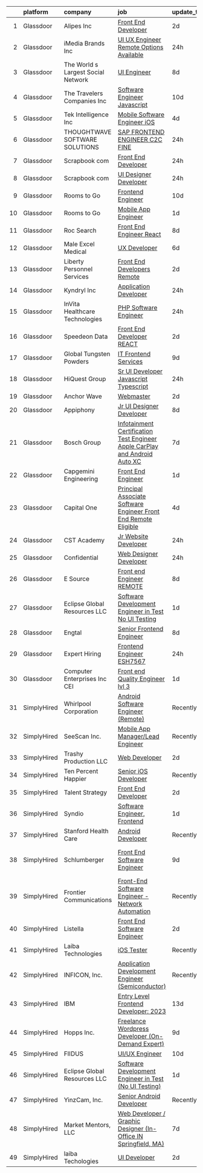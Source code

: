 

|    | platform    | company                            | job                                                                                                                                                                                                                                                                                                                                                                                                                                                                                                                                                                                                                                                                                                                                                                                                                                                                                                                                                                                                                                                                                                                                                                                                                                                                                                                                                                                                                                                                                                  | update_time   | location                   |
|---:|:------------|:-----------------------------------|:-----------------------------------------------------------------------------------------------------------------------------------------------------------------------------------------------------------------------------------------------------------------------------------------------------------------------------------------------------------------------------------------------------------------------------------------------------------------------------------------------------------------------------------------------------------------------------------------------------------------------------------------------------------------------------------------------------------------------------------------------------------------------------------------------------------------------------------------------------------------------------------------------------------------------------------------------------------------------------------------------------------------------------------------------------------------------------------------------------------------------------------------------------------------------------------------------------------------------------------------------------------------------------------------------------------------------------------------------------------------------------------------------------------------------------------------------------------------------------------------------------|:--------------|:---------------------------|
|  1 | Glassdoor   | Alipes  Inc                        | [Front End Developer](https://www.glassdoor.com/partner/jobListing.htm?pos=109&ao=1110586&s=58&guid=0000018321176bf6b7b9614a0a64a5db&src=GD_JOB_AD&t=SR&vt=w&ea=1&cs=1_80fbdc75&cb=1662707527074&jobListingId=1008120865231&cpc=FA84DF7EA1EC2398&jrtk=3-0-1gcgher10j4h7801-1gcgher1ig4e2800-e4f45be9b7aa86e3--6NYlbfkN0BKgzQyzTF1Q9mOsR1amaS-juVGLjHt5Cdom-gEF9y-xf5pWHmxrPs5Y_yRC6KF7DTvTMnhBn0TZHAWBtRYULbdd1yzU8xDzh1u37K_pSiOXVVYhVjnHNVIkyX9nRgrN81Hkb4XejGnr6zVNcVrKL7LCNBHums3C_fYFZUyAFIV402QS2RCyBn40YPngPyJhk072B_daaNtfokiWYbIb_lc0MO03qjjVeOiqG8Wgxr44FZn-OSrDZyYb-86gnI2ViKeLNEsoTM5SuVuHhcuf3rotmi-gGT1dVGk9tFuv7EzESZiqrNUky-VfxgbEsNq1cqXDiJNG9RNOjj0hS4n2HIqg8cVuUpLRSscwT7Uzlhl5iYy2CdRN4rhDHtQ97Kqj3Zc8LX3cDHtAUqw7dKlAhEXmDC-Ad4lxdmEyakv3AHJ01HOkBwq5Edg6PVlzxVA9yPr8ry3eXcvh4-wL7a6dwt7WVpx50IHTRV6ywfVN6iH4owigbYutWCxMLwwrrMQ4AI%3D)                                                                                                                                                                                                                                                                                                                                                                                                                                                                                                                                                                                                                                         | 2d            | Remote                     |
|  2 | Glassdoor   | iMedia Brands  Inc                 | [UI UX Engineer  Remote Options Available ](https://www.glassdoor.com/partner/jobListing.htm?pos=101&ao=1110586&s=58&guid=0000018321176bf6b7b9614a0a64a5db&src=GD_JOB_AD&t=SR&vt=w&ea=1&cs=1_330e4188&cb=1662707527073&jobListingId=1008126806840&cpc=280AB1FAEDD8D536&jrtk=3-0-1gcgher10j4h7801-1gcgher1ig4e2800-29ea8a0087b321c1--6NYlbfkN0BBtK8atiSzL1_OKElHOuhC6kZo36AFbA3XBAiBAoXlGMJ-vEY8E62v1FXcS82AH4q20mWkNID3WJ9iddHCZOb5rr_llheV8YFrPG6O8GUjuQLfKP8rXtlo5_jSBRBW3NK7adJZs3JDCrD9HS7blIdZXPAPJSLII1oF96vQ15iiZBe41vBbuPTCEzOzWNyaDcyow4fnNoVaKqD1lHmv6A2dvwXg2k5iupg9hHnt_5dXUS0teXnvOsGmgMRbOSA94YG2gcTmk934yLehbWldU02whbwkQjWTKzWymQVfCJOregd0XNqTJfL-XH2sgn87eVT2zqlvevtQEFSeX-OfXWUh7yjRflY5y45emMs4LH6SQthb8clOo9OBhoHwYOGQTZD26fWfXM7moY8fGYN6TWuRMHe6WZZ4dvD1dgEwKsVbXoGEQE2oo6AQrVAYCC92YwurjjUkMRaNPQtvDdtbV3L39E6XA7bVukVmmLnlHwzjyId2gsHxPFfFJoYrCVS9kzQ%3D)                                                                                                                                                                                                                                                                                                                                                                                                                                                                                                                                                                                                                   | 24h           | Remote                     |
|  3 | Glassdoor   | The World s Largest Social Network | [UI Engineer](https://www.glassdoor.com/partner/jobListing.htm?pos=123&ao=1110586&s=58&guid=0000018321176bf6b7b9614a0a64a5db&src=GD_JOB_AD&t=SR&vt=w&ea=1&cs=1_d349c56c&cb=1662707527076&jobListingId=1008107325704&cpc=334ABAF5D42DC775&jrtk=3-0-1gcgher10j4h7801-1gcgher1ig4e2800-b0d1d05e3f9e914b--6NYlbfkN0DSgjPPcnEdvoK3uuxfISLALE6pB1FR7YSHOr_tSg5_QGIhoz_2VqUepdcKLBLI_zRC1ifvCFz4IC9M3K3yzi4LSEqnxPFcKoVN2ufIuoXP-IvxLw5B3LarhrY3vGJNFJPxPWXQ0SXsg7cjzARpfxY1j2ZZzyPhjU_M59m5a8uGmakB0If0jB-Jrvnn5s09LRYl8rpS0OmThG5B8OAGybG7Wv_tPJSbFknIPdNzSS8y14zreS4enBZwT9lHbFPHlnDWdQtrT4F0-kzq9ytlfVtEROUCjIJ8QX6Xb0aHIASETPakMN8B2OiOw2UdQtDGezl8cR1bvxyf16eMM2h5A-mnI8CI4LO1qyEenmYsee3SGYOYx0PTe495vNIoGwx6QqG2o8X673IfrYkzZu3CTpxjaYGu9LHI2tksgu3D9GF4dKD1BaUA3k535vcW-xSJhN13qEBEccWuh8YnTwSSKslYyJCxjZLyvD6dNiNZe2jgpf7K_D5hSTiBnYjtx_MJ8VfR_dsld7ii9KxYxN6oe5RCuPqPbDdYz-J1MZIw-Tub1nONNXLVPVfiBgJzuYJhfSf93eBqRt36EQ%3D%3D)                                                                                                                                                                                                                                                                                                                                                                                                                                                                                                                                                                   | 8d            | San Diego, CA              |
|  4 | Glassdoor   | The Travelers Companies  Inc       | [Software Engineer  Javascript ](https://www.glassdoor.com/partner/jobListing.htm?pos=116&ao=1110586&s=58&guid=0000018321176bf6b7b9614a0a64a5db&src=GD_JOB_AD&t=SR&vt=w&cs=1_51cf4b0b&cb=1662707527075&jobListingId=1008101627442&cpc=9FFE37255B2C047E&jrtk=3-0-1gcgher10j4h7801-1gcgher1ig4e2800-3b266c8a5a102a5c--6NYlbfkN0DwhCR4mE7Dx-CLhz4PI5BhfvPze6ywMzhMsBH5psjCE2akgMDjbc7mgQRF-OO2fE7h1ev5Pfl_EjtrSA4fmK0ZUcwOSBA4sGnuYOwwm9096FG60zJS-V3BQACDsDfbxhyIYlYuLO8ZJ5qR9ihyZhLuZev86mQ7cf10dzopNUZaqh5UnxY99MKcnUwbplYRaQOJhAghBQEBPkSWb6UyDRO3MqL-wvBY4EBQpBG0_eNmAkD_1pkXpBMji2tELv3Lv17fHHUCwJQk-8D2kAFGPd6Y_GGnw8GTtmDKyAEAP2ZPoqiv1oG4Avkk_kdKChJ55myAHSZF5Cfk17FsgLKa924sy3oS3BpRX_wxtpw5Tz4quLe8jr0k_rAC8UzLbIKGM4daDrgxczfhBAOLeH8zOnnDvyg0rIgm1Rz5X8SG1xiPKDLxop2QqGWYV19Z_9IKvBPV57s2bpVJ9JP8tQ9vGkP88kCfWjNgAwyXzUmLhvtTyIeMrpzrw7vJYGtk6dE6YDYHUXhbto0pcvLDHf_jICFfGsTBNyov_pWYYVm9OvZTKfTXiCCjczXQsFPu_XqFJt4XyHEfAsIKLghpzJ-JkFW0rrAUyD0wcmQ%3D)                                                                                                                                                                                                                                                                                                                                                                                                                                                                                                                                   | 10d           | Hartford, CT               |
|  5 | Glassdoor   | Tek Intelligence  Inc              | [Mobile Software Engineer iOS](https://www.glassdoor.com/partner/jobListing.htm?pos=118&ao=1110586&s=58&guid=0000018321176bf6b7b9614a0a64a5db&src=GD_JOB_AD&t=SR&vt=w&ea=1&cs=1_be5663d0&cb=1662707527076&jobListingId=1008116248187&cpc=A0637F14311B9419&jrtk=3-0-1gcgher10j4h7801-1gcgher1ig4e2800-49fc50ac788aac86--6NYlbfkN0BxkLIcfe0oqaYINownie861a0BJtkzmJW-WyGv8J0JYOtHV1ep8m0i1U-LBfedh60oJwrtn_VdA10_qxcavT8yUXAyc3zj7191cMJ9mcXAFHOrIy4-VAFIOex0IDJw2S9JTx3gJN8zyUW_GWQiQoVv7wb-lYd1gne-ABCOa_ahWKCxHa6Q7IaiOqn4mxgEhWAEofR35r-PHbWG4pHvWnqhVFmlmrNPZbURrb9OUXKLI8J8YJdDvAwRNMxAGHF6gM0qib43_vRoYoQSlyDR5JESQJKE8lJaNGDFZKbmp2ej401kvhsLa0dyz-SEsVNhn9J5plPONtHOLmV6e0Fm1ewrb39APM1IDb-L859SA965Bphm4AbPa9kPVB6zG5Sa8yMeEn54KJbPZc84mK6hlDjkFWAUpD2FljBGwIAHpqHa73MGTKa2uJtuEy6_goVXc3WKRSdfv-pjUAPzxMIvdBdBN3p66UAIVbxNCZYLDDurIqaYSU0GhU0Lj-qC6drsOfZicg4OB09dlg%3D%3D)                                                                                                                                                                                                                                                                                                                                                                                                                                                                                                                                                                                                                  | 4d            | Remote                     |
|  6 | Glassdoor   | THOUGHTWAVE SOFTWARE SOLUTIONS     | [SAP FRONTEND ENGINEER  C2C FINE ](https://www.glassdoor.com/partner/jobListing.htm?pos=106&ao=1110586&s=58&guid=0000018321176bf6b7b9614a0a64a5db&src=GD_JOB_AD&t=SR&vt=w&ea=1&cs=1_2e3905e3&cb=1662707527073&jobListingId=1008126130506&cpc=FD1C1DA32C38CFA7&jrtk=3-0-1gcgher10j4h7801-1gcgher1ig4e2800-ae70d5008f1458fd--6NYlbfkN0CHZn5pwgssp7aOcE2ck5zyIySAeNca-flkQMqnTsLjReOhWdZFWhTlRyzZSVjCwOTNxcXddG7FUndSt5ZzLiJLP9c26n68YRJPGHKAcPkisGFYRvGzNfU_DXi3lFTyRaiZjm29O5LeZ-UmkC7I9jYba6xFImLcvHUVUROrIchCDfo_Bpo_TSITk6b39OIHJr9hHnpabXR_yxjIIZgbM5MoG6bn1KP8dSnJRIVfDNiORQQPKPbw4X3VYlqCoo27Uv6fqlH4ALv0uQscI4Vw_-Mc4rS1CcYRS2im0343pE0Mfa-rRSob-A-j-zv0AVD3WkyZj9BpYEsX4PmScZFnjoQI8tFb8WWOfzdS-fmpWrBBJl2Im0YKIothvteYMseV2MoxJSk1HSbZYMyKEHJ0EwnOzWxyZr-XC2n6HeZ0TqnwJZWHal62-lZxBULjnU-8vyq_eGn0mkFGj0ofFSno9wRbmLEaT-ziJS9AGhk3JwiUFtt7XHMFQSk61jv-swfZ6nVjR5ZnONyBWA%3D%3D)                                                                                                                                                                                                                                                                                                                                                                                                                                                                                                                                                                                                              | 24h           | Remote                     |
|  7 | Glassdoor   | Scrapbook com                      | [Front End Developer](https://www.glassdoor.com/partner/jobListing.htm?pos=120&ao=1110586&s=58&guid=0000018321176bf6b7b9614a0a64a5db&src=GD_JOB_AD&t=SR&vt=w&ea=1&cs=1_59789932&cb=1662707527076&jobListingId=1008127126113&cpc=4050D81B60456B41&jrtk=3-0-1gcgher10j4h7801-1gcgher1ig4e2800-688703eb03d5c35f--6NYlbfkN0C1yppl-0ekVUoPe3ZKhKQjCocelex8BczS8oiB1y4H6DeepbMPS1Cfk9vloTHP5EY6KaJYciJ_mKVTe0j7T2i8sHH8LomYfue0tieMBl1BP2V0WBH8C6_ccP2pMyIr9ZvG1AEeF74B6RUWI7nghh7WRzuZFp93th2AUCIwTGfMonepTFYNtar8_9FOHWZ51TtUacuC2-jjhguELSTdhN5J4Rj4gBYuLutIn-of3L-PAeijb1ZYx-1KnsxAlS0NvX16PqAFy8ZowbopEZDwJM96Lfii4yCfysZMP0gYRSXYzncXCktm5SiVGoCCjaopVzaJcFCill7zUuN9lkw94zupcJn_5wYRbtA1KgE95btxFAdSDhGkeOZYEZUfeC0ucj0DH5qL0wT5WwldAIue16eMOz7PbnQXOcirtdPwfuV7Uzx-MQVXixPga6cxwwZ0Y6UtHhuSl9_YrHPd9KvOwOLxAtQwow5NLKQOSW3tDGkK7uPgytpK40e0VGkBFgxMdM3TAJm8TLCgGg%3D%3D)                                                                                                                                                                                                                                                                                                                                                                                                                                                                                                                                                                                                                           | 24h           | Gilbert, AZ                |
|  8 | Glassdoor   | Scrapbook com                      | [UI Designer Developer](https://www.glassdoor.com/partner/jobListing.htm?pos=114&ao=1110586&s=58&guid=0000018321176bf6b7b9614a0a64a5db&src=GD_JOB_AD&t=SR&vt=w&ea=1&cs=1_f9e757c3&cb=1662707527075&jobListingId=1008127117355&cpc=9C938E8DE9AD6C02&jrtk=3-0-1gcgher10j4h7801-1gcgher1ig4e2800-c37b86e09c42734d--6NYlbfkN0C1yppl-0ekVUoPe3ZKhKQjCocelex8BczS8oiB1y4H6DeepbMPS1CfVuhEiwkxvND-AJpum8prl33x0-Ufp36UFK9TMs8BSyOON6j7qxpSyOEcFAp-ZjUxDr0DBTzdDtEb4t-Z3NZOPqvaCV_HD8w8vrj6u6sytNpt0rLlo2jjKHUF5CVexhoC-qlce9sxYZfwKJrB_RZ1HHlfn0DLYnf1uZnZJPiQ3oqUv3Yj-yMyD5wXzmq-h1tlWgwma5k6_Wj6vMzVFqYk3jdJdKbxCQE_5igHDW0ESMdrS3eKA6ttLf71x-zGcFNDaAcL-Aav0kS7JkHT2cpTlLA1xPa0MuGRRjhI3HYn_8OodWrCpnd5cKR1i_T6fjcDnSS3UFEiEAxD4Dt1N8Dww2Td1GJqDQ2z4fprsqUivknhXkh_S0sG9hh0CbYs3bL7AXR5gFDEGT6YNdXY5DO62p-r5rTRL8Oljsv4OsU2WVXaMfSH2AJsJm-iO9SW2GM4eCW79tjN4bSJZN_PEZ9zPQ%3D%3D)                                                                                                                                                                                                                                                                                                                                                                                                                                                                                                                                                                                                                         | 24h           | Gilbert, AZ                |
|  9 | Glassdoor   | Rooms to Go                        | [Frontend Engineer](https://www.glassdoor.com/partner/jobListing.htm?pos=105&ao=1110586&s=58&guid=0000018321176bf6b7b9614a0a64a5db&src=GD_JOB_AD&t=SR&vt=w&ea=1&cs=1_0c3b97f2&cb=1662707527073&jobListingId=1008101023855&cpc=334ABAF5D42DC775&jrtk=3-0-1gcgher10j4h7801-1gcgher1ig4e2800-d7501799ad4c8982--6NYlbfkN0DQkrWslipYdAKKBYyyAy12PZe5Qif844XZvzAwxKbcyIRxhdHaqMzJraSVoY3LdvZqdbhDVRcqMbQg9zBKlovBqZFMKKGvJWxnb3S45f-62NWUmbAKl-INeB2t6QZiWm3M1XCYbFffNuOKgWmrB1Y-k2AUD71nAFg2pFsx9_ZakQLz6Mwdh-3VWtaNPTu5NGhNlQbYypug89huybBri-Yig9RPpqo4-_tD5OkKsfpIm7C6IWp9OyqeDW-H7abW6AarkcfBd6kx8BndgzyfavRNihrijriyP5IQffQpqyfilaH5frxKNMaVI7-R9MAM-CzFJrJaJ5oJYlWRmyEYV--7XUtGFoNhyhemd4drAADPWDJjW1J8Nqa3g2ihsaCwX5KTODesw_i8-08JxRBiWlWfzx677pZsYplJd8ivxJF0Zk_6xZRmHe76ecXJ4W26QaSNe56mCLo2Szuumyq7LXi-_SGCsD_Rz8JqXoS8SC5mDQ9tMG3zB5MH2up0vz06Pl92XA7H1zp40XzY1MO6SQGXrTwKjhaGI3brMFWg7raMaQ%3D%3D)                                                                                                                                                                                                                                                                                                                                                                                                                                                                                                                                                                                             | 10d           | Atlanta, GA                |
| 10 | Glassdoor   | Rooms to Go                        | [Mobile App Engineer](https://www.glassdoor.com/partner/jobListing.htm?pos=107&ao=1110586&s=58&guid=0000018321176bf6b7b9614a0a64a5db&src=GD_JOB_AD&t=SR&vt=w&ea=1&cs=1_a703f4f7&cb=1662707527074&jobListingId=1008124863077&cpc=400F6699ECADBFC6&jrtk=3-0-1gcgher10j4h7801-1gcgher1ig4e2800-a7c8396e4803a5f1--6NYlbfkN0DQkrWslipYdAKKBYyyAy12PZe5Qif844XZvzAwxKbcyD9t3uGE2I3XeM8Rc9APLoQtlKsGdWFcMnaCbRNObxB61B2qXL4BYCQHdpQt0BvpBhuIkLQYo7vE-3KagQRBSx1uNBhP7uXuujKKWA9_iQpvqKUnouJV4YEnKzWugygCFKH51WP5FRwWep_8S_7k3Dm1891EE0qWcxQJXNWPpjmTykYKs8-RRO-QllrR3Gai0jHET5muPmfRfTnSWDnqtJzQvHQBeA7FjE8Tg0YPHpH3aOQFG3H1H5nXSr5eVGLxp8GiYU1FoT0lzuu0WVtrUZHrUTGvI9qlYjVxlr5HtAVgeA1YXgu-rsJyThwnguyBD3anrD2pg7hPjxRrRuR5cFAj_9FI5ZT1Q4KXl9R7-z3l-_o8pvmm3pcnbgfeOuYQpOiqRvFIJnMO8hKkhhvm_imwOIWIqQE4ifypAf1ZQjXxJ89zcFZ-DjF_9WhGXYMOdOMTA_o7eE9u1XoctBE9oUM6x64zc2kb1-SiwFSBNtIgQsrPJy6BPJ-ZdpWcNWirEbhQrYkBwsZD0TBvYdTtdGc%3D)                                                                                                                                                                                                                                                                                                                                                                                                                                                                                                                                                                         | 1d            | Atlanta, GA                |
| 11 | Glassdoor   | Roc Search                         | [Front End Engineer  React](https://www.glassdoor.com/partner/jobListing.htm?pos=115&ao=1110586&s=58&guid=0000018321176bf6b7b9614a0a64a5db&src=GD_JOB_AD&t=SR&vt=w&ea=1&cs=1_27a2edc0&cb=1662707527075&jobListingId=1008106192565&cpc=8795CF9063CD573D&jrtk=3-0-1gcgher10j4h7801-1gcgher1ig4e2800-385a9091cc6e9f19--6NYlbfkN0CMHfdvImXyhvk82aHanYmk_omNMXOkHedsHncAw9pogZQ8McdVG3ZgtV6D129IFYheYl2AoTsvV3s7SY3e0cLGCfdgzesC_fgpwNsc118lIIbxPbGByQAY9tOEsZK0ZQQGnvtMAPvIwifdYpPo4e_ChlwMfd5aSNpTlcCtrrOnyO6b5PbnY_JknaWV-wxzrANmjREWPLRGuTsrRkXQpvWAqlJ4-RJpsKf_ERPqcnyCXx-B7y-CV4rI9JZ0AqqxX6_AyAbKNsIWxAUMHrWsVAR3a4eHUlgHX0eqFiWTrTWw4agp1ZozIejeP2E50t_1-3-w0gtfVo4CvNCVZFi8z-E8GEHNscD0BzQ6ExGq7w0otQ3Cn1TQj24WsqsUfZ3A9koesytzL_4Ekm_cPEzL2kaEqVLeKJ4JL2UHiKdp9aEpmbEC0kNVKiwOqUMkIDgoCVQWsOvXcqrjQu_-mr0784FIUcne-d35sEUgTiSiav4TVzlg7QgyIppKhgoKQndQDD43GLtT6hkj9g%3D%3D)                                                                                                                                                                                                                                                                                                                                                                                                                                                                                                                                                                                                                     | 8d            | Remote                     |
| 12 | Glassdoor   | Male Excel Medical                 | [UX Developer](https://www.glassdoor.com/partner/jobListing.htm?pos=121&ao=1110586&s=58&guid=0000018321176bf6b7b9614a0a64a5db&src=GD_JOB_AD&t=SR&vt=w&ea=1&cs=1_9b5637a0&cb=1662707527076&jobListingId=1008114097936&cpc=8795CF9063CD573D&jrtk=3-0-1gcgher10j4h7801-1gcgher1ig4e2800-a0569fda11ac63c3--6NYlbfkN0DXX6mKbhWuMs04dZCTHGMQ3knWZnJ071GvCXoEmPUT9DzUCuoieiI89ZKDdLsnWJfZDfPLJtNaIfW0QB69tT2Tw29u6xtMgpe9uaBCoRWjjwJykVx4u0BWlG21hq41msHXI-1OgJic9JDnYuQHZ0zga1AA7FwjOiUBCzTwho7Hg3ZLDwp0gd8Zq6nolFOxwOO17OWdpWWHp9rQ7-xDa0XcjMti5iUQoWI3i4wWvBAtc5nolIfHYSdbJ4KQ2XQcqnwQtH_4prDsPKOBWwjZKFL1ml9vfR6lpYvizV72HwYfQi5FORPPyrylkssHfmDUSJ_KKVoHhJia9wKpHXdzs2SxDTt6uPHnjtDX2WKL5k0B6ZCfBJ8F6X3AyV3DvsCRctDlOTDhOnjeHFIoAElebCugFtHyIB1CKs2ZSAIeETo06tpOrVvDAAlV6SEq3QbAcC-vBvksz-_jCbVaY_c-vXismqgKmdYGJjUg75ZWdFo27Q%3D%3D)                                                                                                                                                                                                                                                                                                                                                                                                                                                                                                                                                                                                                                                                  | 6d            | Remote                     |
| 13 | Glassdoor   | Liberty Personnel Services         | [Front End Developers   Remote](https://www.glassdoor.com/partner/jobListing.htm?pos=119&ao=1110586&s=58&guid=0000018321176bf6b7b9614a0a64a5db&src=GD_JOB_AD&t=SR&vt=w&ea=1&cs=1_db468d99&cb=1662707527075&jobListingId=1008121496245&cpc=59DEFF8D475298C3&jrtk=3-0-1gcgher10j4h7801-1gcgher1ig4e2800-db7ffb553648ec5a--6NYlbfkN0ABlbgmRunahSWEMvO4v1iTu5Ck0xfBTrm-DXDWxasAKsFsWtBaGHiD_n8TBJRveZZF6ucfhIqLH4iT3r0YGgxENpDjCKPvseWZGq47j7-lHG4bibqZ_K_MtMFqx5vUfKb6ByjQOOD-y8EZ-TnrFwsnVjqUYcLklmi0JIdgR4vHxRofODxbOyWdsP30TsBqEtgZdtNJ-CTWsU61o5GdbTeXzIFP_JWcBlsTJLrRADtPTJIf3jagleB97fTC5ISuYpkC5zRJc6o5gdIhtsPUmGCJ1UvkZOPzB4wAkrH8ZNMeYVf4Pba4zmNxao_ESDS9Pn6NrX2b9iqX1xeBbZ6sLUSVNDvShyHXwW3Fyghd9m45Ju45l-q-RjtDfHPhTaNGYmYvHwJ3nNSHOUmApJSlCAJ6EyOkph84PRjN8ppyIMaZrAlEf_WkCZJAYsjA_eKder4mTJ3tDDT2ZiJyJR2W1-0QgiSbt9LlmHjOuc3SS2laxkdM3zEiQmIT03tAVqA5FPmXQx5_bdfHKvyseIUC6nq1FSNgwhj1TxaoDrY7j4ymFJAsqlaNVjp8)                                                                                                                                                                                                                                                                                                                                                                                                                                                                                                                                                                             | 2d            | West Chester, PA           |
| 14 | Glassdoor   | Kyndryl  Inc                       | [Application Developer](https://www.glassdoor.com/partner/jobListing.htm?pos=130&ao=1110586&s=58&guid=0000018321176bf6b7b9614a0a64a5db&src=GD_JOB_AD&t=SR&vt=w&cs=1_dc7f9527&cb=1662707527076&jobListingId=1008126722296&cpc=217C45A42544DB93&jrtk=3-0-1gcgher10j4h7801-1gcgher1ig4e2800-61c41860709c17ec--6NYlbfkN0ASQSak737PijTL6td-124vXlwAjEfobxyBAiBXn_Ib3lehgVqRDFmimWczxLkMdmP5zO9qT_fEA_cYiHbzSU2hwR5FR3_yPwBSHxTweihx_y3h-5MTsWc2zDypAUqn2ajmCe3mexd-omto0ro4jhCZ8NEA1MOaFOTv7Fiw5dEQ4yDtuPKtrLL9IzTatvAOxLf-kfVgtDPshzWO417FBgTjCCkck5nkGgckgM3p5zaoV2myNgKsg_RKKGroTe_TgPipTedk2OZHu7_KXrV3Xk9E0_qFSQD8zrPpWa-G0Z2_IY_r1jr-ULm22k1EoAa_Dv28uSIE-3dH7zrNTrEBUFoRa6awpY5-HuXTRwzU9Fw5_QQOwN5Cqv0ZzajOvJST5yjMfNfa6_IUDk5Yn0feOib8gpQ_u4uWdhiNCNy4iBu-mgZPadIpi7iducdVJ5QYbusYCGbkMMlFw7lt2CLLZB6qplCMKdeOKqTeLbMSQFA4vVyO_EDd2VKPkonGDBgsXIGsfvvg7q_YSLtSYWsJzwAVDgS-r48uvSpDjUMw0b-Wq_KfiD6kOCbFiK9_Ar7IBdeeiPb9WqVPzKOFb0_-wgefft05kbCtP32Rtap_PiSJJq4A-txYUTVSe5QTio_Hq-M%3D)                                                                                                                                                                                                                                                                                                                                                                                                                                                                                                            | 24h           | Austin, TX                 |
| 15 | Glassdoor   | InVita Healthcare Technologies     | [PHP Software Engineer](https://www.glassdoor.com/partner/jobListing.htm?pos=128&ao=1110586&s=58&guid=0000018321176bf6b7b9614a0a64a5db&src=GD_JOB_AD&t=SR&vt=w&ea=1&cs=1_83e2d88a&cb=1662707527076&jobListingId=1008126301717&cpc=AA7790897323AD50&jrtk=3-0-1gcgher10j4h7801-1gcgher1ig4e2800-5a2faa0215fd15e7--6NYlbfkN0CaRNlJm9mMItcu78cJPkeyftH_4dkpJCICq1sW_3SfMYFdxnv2P4EKTI5zTYMGnVtKzD2NDfnhTr_FbCFihGs2q0okwe3qPBBYdMMhHGyq-vwsNUF0G2ZC7FfhzqQEWUAFT6aYutybuAsw1uZu5cdDhVsk0RyNRlHy7TDb2JdU_U5kHs0cLQMLVeTrOEj4MGOnkKwZKVhb0JBL3yjIUzPBUb9ApxbIknImxfqscfmclUmMO1ewy0D5TVpSHTBLKCxoMzTfIiJ7WA-zTGkrl580MCYnvzs4lsiAHvpBGnJe6YeihU3PQ2amXqHQjij9uqamG13Ub49-upxsMV06XPCaMxhd9cJx9IGJg42BCpc5aW-ukc_DAntM9c7uL9cpTpdcbW7pRr4y2b7Gc95xyzzPXHczEz3Rt7qJoaV6uK1n3xxj6Wo118C0EBv2OQGcv1nfFAzwj1GCCo3dik7rRdnQLgID9-kCeA8P45RNPIl1rDhe-MDpdKAP4pRKQFUHLUkNLNpn2CnO4A%3D%3D)                                                                                                                                                                                                                                                                                                                                                                                                                                                                                                                                                                                                                         | 24h           | Baltimore, MD              |
| 16 | Glassdoor   | Speedeon Data                      | [Front End Developer  REACT](https://www.glassdoor.com/partner/jobListing.htm?pos=113&ao=1110586&s=58&guid=0000018321176bf6b7b9614a0a64a5db&src=GD_JOB_AD&t=SR&vt=w&ea=1&cs=1_cf96d09e&cb=1662707527075&jobListingId=1008120752911&cpc=F4EED0218A761C36&jrtk=3-0-1gcgher10j4h7801-1gcgher1ig4e2800-f9bc95ffecb4d9f4--6NYlbfkN0BSnod3MYTP9UKXMP5NHFC51TMe4OKq62IBeY-U09vBbfwFbTOu9MuStsMZYvZ0V4LA_vWb2yL5VWUEN8QHgvd-Gv9ihozfyMf8oUYuP5HrLfKaAauPrJRuiAkSvxSbATxgrWT0-u0VrJur2_DetzlgLg5Kz5gQY07CFLx53yI5lhPwBswW6cC6woQP_bgy3_Qv-uFZK2E_NDKZzMwLXNrS-M2sRnTZ45jJYL03meUt92AIUe0uU40ArgmLvYO9S_X-WoCvSZ_i4qrCiL1KqnxsiZMIXDXSTcic5s5CdrJUImagIp0Ib8zktxpY0Xp84VPBFh7hV86BrO3taWVi0CZT9F8j6gcFBB7fN-bw5KamwBp2RpI7d_nSW01azIK_zDsBNqQj2_HGhBdaCADtCbTHBxeWJlwUKKLr5lFq2Z9uFx4Q73zWSd1qjRzqK6YxYFtYnY1t0BbXIKq0oUPqh8yC4WZyeC4tAzT41rHsYgQxaO4npLrTBRBNKpASK97GUEw%3D)                                                                                                                                                                                                                                                                                                                                                                                                                                                                                                                                                                                                                                  | 2d            | Remote                     |
| 17 | Glassdoor   | Global Tungsten   Powders          | [IT Frontend Services](https://www.glassdoor.com/partner/jobListing.htm?pos=103&ao=1110586&s=58&guid=0000018321176bf6b7b9614a0a64a5db&src=GD_JOB_AD&t=SR&vt=w&cs=1_c172858e&cb=1662707527073&jobListingId=1008103466513&cpc=FD46F3F613F5EBC1&jrtk=3-0-1gcgher10j4h7801-1gcgher1ig4e2800-4b298cd893348599--6NYlbfkN0D788tVLZnHYB2JKTLmCXo4PydfvtZKcdbYx6lxKaz3ItHoPq3a-80QwenNy68VseXoZQNl6txAFneIkwC-rUIxSINtK5QzlAUPNVctl27bNgZ6GSyI_YddbCoRgN0aUrMNl92EId_FvWXmhk-SUI0_g-O6Q7-DOQe9eaQ-V6SsZxVqlwcC2FzBEi5suSFihTDZgVJ-xq6QyJK6gsf9mipeV0jeU1WnPNLHE9p-j0QZdh7HIPodV_rxuZXFLJbQVs-yEp4MCwifI7bovAE3ow97UJrP8_cIrau2Qkq9XhtHb4Zq4gqRfJcroEtZ8ci1YATutQTnpeU7t94pJBQs33SbQ7_mf48v3GEHw_Zrm7JCc28NPG3hewPJssfBZ4hM4qbA2EvaCVzDO_rlO99-NxzRdKK9TcnnbK2b3bHjebNB98GNgILqAuplfAAPawOmRYrCDUfxZSD5oJ0BuEbDPQBDLg5bvBGTWkKUFzdHYcaMefkqHQaFLJepF9foTDVtbEuLHxpFU0Y02fwBxvGBdTqNc5f58X_NCRnPBwfE3i-h2zhlCJ6O2_-m10_eYPgd3QWNi0v_9HcAzaSaprQvi7Ys)                                                                                                                                                                                                                                                                                                                                                                                                                                                                                                                                                           | 9d            | Towanda, PA                |
| 18 | Glassdoor   | HiQuest Group                      | [Sr  UI Developer  Javascript  Typescript ](https://www.glassdoor.com/partner/jobListing.htm?pos=124&ao=1110586&s=58&guid=0000018321176bf6b7b9614a0a64a5db&src=GD_JOB_AD&t=SR&vt=w&ea=1&cs=1_3ceba632&cb=1662707527076&jobListingId=1008126208426&cpc=1D891ED3EFC3904E&jrtk=3-0-1gcgher10j4h7801-1gcgher1ig4e2800-0a04a29db5d7d5b5--6NYlbfkN0A4uxnhc0CU0QefQAp--zUYPjEl6jQxnNQMktJ6znCqNLPPzXsCHRsqpJJg3HyHDVt_96wRQ7RsAP6Z34U2A_GfI75j_JI_NHdgp-UVHLJHyWcgJVghQUxRa2yTenThuwQUjslrAaL5-wV77X3cyrBdCiVNuMACrk-OHAsrnYEfXNmMLyW8NyHl2TnFA0YaC1XRfaTVcgc9XiS3h_qTrj481jgg2cv2pG_tjCN-Q-vpXYa3EKO1-Ht7uBfDuZV0RIJaymZplEzknAtKTH4j3JntRZmUNmGN4AN9swcomgyXwK9QsvSsGFIkz3ieHcvS782wyJRRJT4LYJebzzKgKTRkpD_MoY6zQyDs-pFW54_oX54sTAYjr1oSSQZQp_k-fwTLi2tyOKg8AWPXOvvGR0f79yWdjPaWldPWkg4HaSqn_Eq6HB2jQwQKbRqIDVnppcii52NfmLH_eVi0Ob1auH9R42PFffozBUJ3kbA9PRtdOhZK8gSSGgBkNTTHNNeYbdYNITBOqRCBDw%3D%3D)                                                                                                                                                                                                                                                                                                                                                                                                                                                                                                                                                                                                     | 24h           | Cary, NC                   |
| 19 | Glassdoor   | Anchor Wave                        | [Webmaster](https://www.glassdoor.com/partner/jobListing.htm?pos=129&ao=1110586&s=58&guid=0000018321176bf6b7b9614a0a64a5db&src=GD_JOB_AD&t=SR&vt=w&ea=1&cs=1_3e8bc954&cb=1662707527076&jobListingId=1008120875391&cpc=8795CF9063CD573D&jrtk=3-0-1gcgher10j4h7801-1gcgher1ig4e2800-e58ee3bed22ed063--6NYlbfkN0AMmzKC2Nr5G1e8rIw7Vt9yg0nX9m3Sh1UDMvcQtIa0WV0TMBUFTM7I3hq00TkZ1giopVslDAfQGWK1AUGkm_esDtYCcgO-i2vdnvxPujKWvnEN8UFS88mtijv5l1Juqs0jk8lxl6JwR_ChKQAgKzGO6CqGlcNKNlZN_E_c70dcapfhNSKKGS4TMlsFlqjEwlt-WzHhS_b2g0R1tmEh5RwJDF_WL_g1AU2CXfmG4vu_IWwkf1njP4Tl65XfbDc-SLT1re7Yh8SlMF1dsLFuTUPDR9Ej6TVSJcgeiDENDqhu2cHj3Sv3drNJ0zx4IWH-380Y4UzI5i2iOK9J66I7BHBS39jnboj7tCWsoxFrY9BtrJaRR4iQw-CNn8acT3BA1ZKNOGZj2SV8Y7kjWwLeMLcQgZc-JWvskb_gVyENBG1kgxNAqX44jcE838Xk8Xs0-kqviHP--QIs3Jfu-yod_RX0Cbt3yvRO_q2ZXFXlAdroyzQWdrBASVFb)                                                                                                                                                                                                                                                                                                                                                                                                                                                                                                                                                                                                                                                                 | 2d            | Remote                     |
| 20 | Glassdoor   | Appiphony                          | [Jr  UI Designer   Developer](https://www.glassdoor.com/partner/jobListing.htm?pos=125&ao=1110586&s=58&guid=0000018321176bf6b7b9614a0a64a5db&src=GD_JOB_AD&t=SR&vt=w&ea=1&cs=1_a462c692&cb=1662707527076&jobListingId=1008106905500&cpc=F4EED0218A761C36&jrtk=3-0-1gcgher10j4h7801-1gcgher1ig4e2800-ace4701ba98733a2--6NYlbfkN0DBc7w0xclGgia4rxR5d721pIg1ynEBDV_Wu1axbExK5d0pbSc7c3t6wMwCdRzWOG5gAiI9DzWZozo1Hs_dX5xFBK-3mPdmWahEd8iOAY9Y4S9YneM6Xl_nYOCUXvbXwOJj2Ds0fi_QRx_9l_ZfSqHqnCt5_KkPwgPFVZdduwuKrjoxYKHndxRL_08kRAVw_BujC-G1Vx59UwoWq8VYboZb-r3p2maaYbYQWgh0F9YxM87-NUO3gyvFWbukmVe7Z3GaDw-QEXB4KE1urSLBW8DGuIiorroo3qGbQLhRKsESD7ht4AU7Ng6FNZloipLTB9-2upPiG4A34Ho2btjmlttRbldA-5Iw1tIzax0W0-bNK6vk447oYbt6K9c4myUyxFO_0wN5zmi2nP7OrPlMutbqe6Ezm2WALNcxO8uFrf7IYo6Ojzr9obDzYIF9zmPCHAfW_wREEC7LyWdLiI9B1wc9qzNEgYPzN_DzXzDMh--sxxSy4hWLdXy7yB4s42XyZLlKltVMDKLnWXwf-FBkN0LL)                                                                                                                                                                                                                                                                                                                                                                                                                                                                                                                                                                                                               | 8d            | Chicago, IL                |
| 21 | Glassdoor   | Bosch Group                        | [Infotainment Certification Test Engineer   Apple CarPlay and Android Auto   XC](https://www.glassdoor.com/partner/jobListing.htm?pos=126&ao=1110586&s=58&guid=0000018321176bf6b7b9614a0a64a5db&src=GD_JOB_AD&t=SR&vt=w&cs=1_71b19928&cb=1662707527076&jobListingId=1008109229546&cpc=A0637F14311B9419&jrtk=3-0-1gcgher10j4h7801-1gcgher1ig4e2800-5042181e97c5c7ad--6NYlbfkN0C6GWNaujYxALY5cE2_tEHrxFJ_nxpjx3wh1ke1yD6QSF_gWAnu0BYVTdBq5zeqwu8xT_D6kN59LGK5O5CCvVFuzkCOJjOhfezNerMNhAsfk8X8_eAIKIo0FbuavlUFCiTTwkl1NHoo5jGs9fZ6ePK67cUpp55nTadEjEsQqNAdhukdwoz2YiqDeU0k16ug_xwzzazDIeVkPFISrCuXMfheHkgFLADA8kHpQQdyFMCqsAVlDmgA9T8TP28KMuDYb2QimiMIKL4oHm5Pq-RoSKl2SXoBoAk7niwpjh__I_NGm4JouxvaTI5Wk62NvpbIJKgWzxsbUoS6JEu0In2aYECoyij1eEYGd4vR267GsGJdhpDvf7O7OxVyPWTC6d4A3-diN9bkxpqc9xBOM_cRSSyp0GWbA5Hlm7tzShxImCWvL-8tLNs14NERxVbp8WwJEhfyF93-_3PLI8xB2UBcQ7dorqXT9mkbbVwyyDLHYCxgycXYoG_XlSv9IAXXic4NSlSHMLhZRzRhH6ZZQYbx6LtNa8Iw3AETAaSJ6Ay9aDdZkb81cE7IR5f6FdiL5YvQv6r_egNn_tPq30e2ugGnmJ_DH6xJBmSmFgGN84JSFqvxIhJJPGJSJ_PHNzkM7x1u6ntkqvfUE3RAq8m3D4SsY5vQ3ZxYmpNkAVkfCKYZC5PlgwjdLrb7WnEkiekLUYiOkn1URHHYy_DCQntGCNQxBCVvXtLfZzVJ5o4uWADM9v3pbW7vhPJr4-BflL-oPx6j7BLU6tg2Jbyb47zzlYgkYkSKJ59-fRJ6_RYf590DRTjezxTw8mNOINEb6I_RRNb73q5rwlkmg1fwr9T-R_uUYiw6ITRwOUIfnNT4I3sUzFtHw5PijGNx3sguYkxUoOdF61XM_hxMPcrnnzRCVKGfU1kwqAHR9wCdVi5H6drEczmLLFTfFLQKwMPzxlsJGhWVPhKUyBJHBbqWXsKvqsqmk6oXhlSQaV7jaKT-HESD_6gOAYtUuxgBlY3Kbn4RkGeZxfvgboWN8exFqJ_kTzX-FMK_VHpGxmn9Z-NRqqwYdGzKiCu7oUZpg4-a) | 7d            | Plymouth, MI               |
| 22 | Glassdoor   | Capgemini Engineering              | [Front End Engineer](https://www.glassdoor.com/partner/jobListing.htm?pos=110&ao=1110586&s=58&guid=0000018321176bf6b7b9614a0a64a5db&src=GD_JOB_AD&t=SR&vt=w&ea=1&cs=1_b884afbc&cb=1662707527074&jobListingId=1008123803694&cpc=4F748F1840550ABC&jrtk=3-0-1gcgher10j4h7801-1gcgher1ig4e2800-35b4ef30a6a5e36d--6NYlbfkN0BCspdfmHAnvlT1rssiZIGnwSyIeFSfDwcI4v3Tox-fJNSROZmCmBM15jLntVkQm2g6C1eWmj29D3udmLOfyTzfxAi1MWq8mrVYZBpI4b2RIZM01mO3jE79dD1jgjqRUbqrNKiBxfKCAJFP7E0AB7KfNpYMytQppb-E5sBsEbxmE6Fxj9Lehlzj1JyBpPXjlicrVb-O37KgfB8sN1E5hrMb1GXSMggtR459CqV7FS3JXIe8ZH1kTmQoSQUlpqycNSghyTxylj6yoDLthX-QXWMv2kysS_Hz1Rw6WPnrMVI9AidcVhqxiUAyvE7opc9655Qb4kgGZ8OKKxNFYBBBv_lXty2IQI09eP5awLym8cYR4Vw6rX1smqaFwFa9ujQSObJIGs0rbrnp16shXPa1l700n7SksrNqKF5IuPJthuYvVbYdiGkGnRWUjfsjsiFd6q5Vfc46v21rWv8FmrEeiq2Xpp-p4x1vLYYGZa2a2ME-zmlQjjx_wWjU_TYBixRW2_fkAjnNzw0aBQ%3D%3D)                                                                                                                                                                                                                                                                                                                                                                                                                                                                                                                                                                                                                            | 1d            | Kirkland, WA               |
| 23 | Glassdoor   | Capital One                        | [Principal Associate Software Engineer  Front End  Remote Eligible ](https://www.glassdoor.com/partner/jobListing.htm?pos=127&ao=1110586&s=58&guid=0000018321176bf6b7b9614a0a64a5db&src=GD_JOB_AD&t=SR&vt=w&cs=1_9ab0bd35&cb=1662707527076&jobListingId=1008117184845&cpc=18C664983486888D&jrtk=3-0-1gcgher10j4h7801-1gcgher1ig4e2800-88679c7020245ef2--6NYlbfkN0C3j_zLGvpMLCdiZ0WC46XqVTA1VMZzOzKXPhAXwYlrNb9EbKZEg8x0tL4Jn_n-27VXo7dfpD48RYhKL24sJ-qlHOlZMd0asWvmTARlMXQD_tEdv-bIKJqVoFqaiyc125JOI58xd4G-kWe19HY6uHf6El0XKIX-pYBC8CQhC8Q-s8MguvUBcbaNNFhMVP6L4dVBdSvF4mHA53nuwUWVw3ItXMElWzMzjqvULwP7f6-Y8t5Fp-VsbOj2HyRDa4AmNXSRTqt9B101zuPGI9QhVwg_3MjNReH88VF6ZRIlyaW6UAilm1ZLuD0uPqGCh0uKgUEO9lYcXNEOX3z3xNhQgIrLcBDFWx0y8OjkUEFhR36M8CmC9V1MWiiIQkeMVUThoBf8ja9-LvY9XJj0GBkgB1TyYbFN5i9_Zt6tbuw5EW5tsv79beiG2zRnqInoXmQ2vYU%3D)                                                                                                                                                                                                                                                                                                                                                                                                                                                                                                                                                                                                                                                               | 4d            | Richmond, VA               |
| 24 | Glassdoor   | CST Academy                        | [Jr  Website Developer](https://www.glassdoor.com/partner/jobListing.htm?pos=111&ao=1110586&s=58&guid=0000018321176bf6b7b9614a0a64a5db&src=GD_JOB_AD&t=SR&vt=w&ea=1&cs=1_4c728ef7&cb=1662707527074&jobListingId=1008126352566&cpc=AC285F3A3ECA6BB0&jrtk=3-0-1gcgher10j4h7801-1gcgher1ig4e2800-c86b78201b06aef2--6NYlbfkN0C60gHVp4b0cpydo70zk1zETvfRoIYrIsAoH2nkjqitC2L5GdziIH9EvRNPiMzpp2DU9b0Hs7OcadXNnJ6quXLU_EZ5KPeRuLj0pkKA8gre9acPMPG-hih8rHmy_m5FFh_ITl9REj7H9AWWgHDvjhQ0Xy4EbA221kLx2rieavi6gI6WRYNRobg6pcNuyeXQnM-K4N4dz8dI0Lfrqtxj72TR8tqup9nFvW_zqVv3ZonLrJTGlnaRjAhF3nDiStfAPoVbfFZRQjRsVD4LD0fT8RyV-igv-AFcXd1EVEuUmvOdeYvwPAvBdj4c7gk09VpXPWkf5WCcHKYQe3pdCow13-Rf_waItxINHWcggIvpwy38V4s26bGayBjsOk03oxqswZudWmtkM-nQY4c1bxXvr-gVXHvr5lFNQFTHZfrbxU7bbDRDpT-xUy4cpWmg173QFzd6oA9y9Lkd_WWKrca0-NO9j9DLYFmZhQ-7itjO6JkIRtwZpyfDaq1F)                                                                                                                                                                                                                                                                                                                                                                                                                                                                                                                                                                                                                                                     | 24h           | Chicago, IL                |
| 25 | Glassdoor   | Confidential                       | [Web Designer Developer](https://www.glassdoor.com/partner/jobListing.htm?pos=122&ao=1110586&s=58&guid=0000018321176bf6b7b9614a0a64a5db&src=GD_JOB_AD&t=SR&vt=w&ea=1&cs=1_cbd24c4e&cb=1662707527076&jobListingId=1008126421890&cpc=AF1E4A3695F490BE&jrtk=3-0-1gcgher10j4h7801-1gcgher1ig4e2800-60384730a8e84ee7--6NYlbfkN0DeXU0vMxLyKhfauY-dgUBa_3v1DHLtGGo4EP_Dl8CiYyPDWSWEoavRJ06-7gr-9qpoad9va5zqSGf4CU2ONYxPZWYxnGGBXK-3TarGOz6f2yQBwM2H6JRY8pOz1F6AyxWTV291vZ-TbU-P4EoF_sdhUzf0L_dll_7UsQaO4CWZvTNrv26VvKBs8F47u0nXiPJCZ1SBfTvTiZbnWMRcJgvTqfxe8Goa0KGacOZGId2oZMbSmsvaKTYDck2DWN1gb0U2w23gTmYjeBRihVd72at1ZaEu0_KKtBDaQltwTQRcpN88CK3wNMgHtEGN_0LBvQipvNKcy9bSqEFykR-Yz-rzLYwL7xaIaZB4GUytKtapYlwqa7MSNSP-7bqmP_JYSsovwjRxWoD21XN5jpqXmcCRXhQnG2akL-anDpB-HUeCNxvjSCoj_-aVuKL1LtfxnBJyE6fjne8AGBK2wRvPf3P8dLtCFM3NIeh2NPT5jyzyDEvkFdetH_cG-zmXsstYd80%3D)                                                                                                                                                                                                                                                                                                                                                                                                                                                                                                                                                                                                                                      | 24h           | Remote                     |
| 26 | Glassdoor   | E Source                           | [Front end Engineer   REMOTE](https://www.glassdoor.com/partner/jobListing.htm?pos=112&ao=1110586&s=58&guid=0000018321176bf6b7b9614a0a64a5db&src=GD_JOB_AD&t=SR&vt=w&ea=1&cs=1_6c1bb543&cb=1662707527074&jobListingId=1008107986641&cpc=48B9F4758953335C&jrtk=3-0-1gcgher10j4h7801-1gcgher1ig4e2800-6219f37d683c01c2--6NYlbfkN0AqPAGqm6Q9lc2A-JyHYz-JRr1KXnPK_VG9G_C4WExNrUby5YZbOLMsOp42G4YVekD0zfYPTP-LSSMcIwVqHCQURQfq8uplm-WNEuxCV62q7BwLVyr0sx0bWOkXJf7bAtfyUat61eWlzT7GotAP2MGOHhxHBrF3s8-sC-yD_I45YwiI850IR5-aYb2_4MUuv-tCXM2Ue0l_0cApsyFIZP3zqjf30TKwQSvMGk6SBox1hHzzjPB8JKs9-ZoHewQiHRdFOimbJ44k5GfUwJBHwQuPNIZFZs2G69IZ4JLv3_U0KbdCyEvaRG5nH3VyLAlhiFMQRjn3cTD8A7DBA6brQnP2yffaz5j-EPPtTgsg7IWdoIcrX63Y5fdWRWjEkhGccF_Hrz4bK0ZsHCLVm8A3SaojxnLbLGOfM3VV7PAqqZb2OPIEN2p01eXleqH5XR-LemeDbyEBqG5_Mz5Mdhq_sjMapb0nR6HdaK2j-bhLQGd3KrWqlonePFtl3OLkm_dagn01DCFcbWgQ-4Rxarguz1FSjliyxl4PVusu_bkyWS6Cl57RGhKhnIRsBIFfoEWMAiMRxjjukJz0YOFFPRTqY_xo3o5vWa2cB0NxD7W1Fy5pzGX553dPTu81yptAZBww1MbSqghXcFiKbg%3D%3D)                                                                                                                                                                                                                                                                                                                                                                                                                                                                                   | 8d            | United States              |
| 27 | Glassdoor   | Eclipse Global Resources LLC       | [Software Development Engineer in Test  No UI Testing ](https://www.glassdoor.com/partner/jobListing.htm?pos=104&ao=1110586&s=58&guid=0000018321176bf6b7b9614a0a64a5db&src=GD_JOB_AD&t=SR&vt=w&ea=1&cs=1_342159db&cb=1662707527073&jobListingId=1008123968479&cpc=C891152315FA1AD8&jrtk=3-0-1gcgher10j4h7801-1gcgher1ig4e2800-f10af3367db8ae8a--6NYlbfkN0CdcVd3SDA1nO7RkKTAACmPV4xEt72Vls8LI2dqcgyOeMc_vvJ0_NfqUYMG2VXJppKItth75Z737SASCGTQGiSc0LKWpYtDbMZOtwLIyTO8tNdVlPs1UN_QI0mZYl9lADU1ACODwmiR5Lq9J6FrMNphq0pRNsKRe_O2fHq_37U97jBxS2RDRLbfPoBywFnKre3mrJ07Es9Ji2r1czabauSoqIG7lqp0UqTYq2deurvRQkKOzNidvPDLe_K3Qw0syKEHCmV9cowK9jkmt-N6vUM35ba4pRTY0DZe-STGUPKbAG2niZvuVHp45VU4Ghk1JTzr5hzhV-GGhP3om8nWqm9l8f9UXnRamHaUdhWp8Rc9UdVZYE_5QP_6sL7Ng7G2czQMR2wRVez2_v3yhS-oXVTXAo0vDmvZMBZFlIu0zderisqCMBX1TsUZuxyED6VrR3CEUIXMcNMEWc-I3FGLwxxAwwqIb-MrDmAkSuDOoCAjHz7SNW46rswDXNo2GykVLvI%3D)                                                                                                                                                                                                                                                                                                                                                                                                                                                                                                                                                                                                       | 1d            | Remote                     |
| 28 | Glassdoor   | Engtal                             | [Senior Frontend Engineer](https://www.glassdoor.com/partner/jobListing.htm?pos=117&ao=1110586&s=58&guid=0000018321176bf6b7b9614a0a64a5db&src=GD_JOB_AD&t=SR&vt=w&ea=1&cs=1_817143d4&cb=1662707527075&jobListingId=1008106805265&cpc=3BA4CE39D5B5DEF5&jrtk=3-0-1gcgher10j4h7801-1gcgher1ig4e2800-0bba0f7196e49b2f--6NYlbfkN0B7Z8t6fEMDh_BTkcJVPNJicKvZQEBTy5HSwyHa20ewqmyfWNXjNsfvmtdqiCQm-EwApJ61LUEmzABFffdwjeH4bMwPx6ol4kU7p8SXDqKtsxQl6f24FqfojIxFgqSfJEEPzcIqCDMVOZjNTI3bvy5xGpBBoVkXYD6nAcQIgiN1LFNnxDEhHG_6wHAV95b3WioujpPwf3sj6EhiX7U9oWHek2D2vThgI_Ch6zJHrIjsoYafqU7The2eN5HRvQGng-bLRby_t2EtJ-Zu5DhrJQSDBsQZBNMG4aNxh5D_KgBU46741ax1l06iRQ494kZgIk1nwdrRSwqDZfINUVjFcsRAkcWcW3WREaoLNuOvShQLUrmXEd1kW09BdejDLVLAwHcb9Voa_wuAXlO7n_IO96KFFiVVJToDORrxUBCUrdUpQZNYJWAor_Wc7Jw-WUFqA8RFhnMOXyzy9PV5D1ePj2ry4Bg-ly2m9phu3RDz-_C17_nnbxCD2K7dseWa6MTqloy5XjODAjITYQ%3D%3D)                                                                                                                                                                                                                                                                                                                                                                                                                                                                                                                                                                                                                      | 8d            | Remote                     |
| 29 | Glassdoor   | Expert Hiring                      | [Frontend Engineer ESH7567](https://www.glassdoor.com/partner/jobListing.htm?pos=102&ao=1110586&s=58&guid=0000018321176bf6b7b9614a0a64a5db&src=GD_JOB_AD&t=SR&vt=w&ea=1&cs=1_8b28cac8&cb=1662707527073&jobListingId=1008126828188&cpc=32EE424DE2B657EB&jrtk=3-0-1gcgher10j4h7801-1gcgher1ig4e2800-85aa28a20983465d--6NYlbfkN0Bf2f-4U936TxvFb4B-5UK4I-XgW_8PCIuPs5Qt2CcMU0YVSOvMTr93lgiH9ypyxU111HSiLcFiMEd-JilGKwm2TcAF_H07fTz0xAS6Go_o5W4KH173XWYCQlxgM_QQBBnXQ5Tc8mZ6lKCBrkgRU1Ua21OJgVwYwD4NMgydNECJoEDImG058iBKMRgiZr51CxiKMR6Dsg-Q4V1f-6Oen_0nVKt53ZKm5mALRFdDqbqCgPPqm2f5vlC67d3fqm2u-V9nenvxAZHTArWlsvCN5lxEvR4pNaiXW1dC6s3VnzZUNERWr6_XCto3IuXfM_HeZJYdAccq-P9C--5kIeHySd4J49c-rnGkHq2gI4LlIaB6CWr7j7EU5SmLYLttvzuir1SNchtl7dFhLmncIyViA4r6MTlfRw-HT65uVHPj-9Iu1R9uYLutC_4VW-lsdMJiAawi_0-qlcRBv0GH3di3NV1aQUuLZrj9ck6c5t81JtDQIMXARz1d6VjZiY9Nj2r2sns%3D)                                                                                                                                                                                                                                                                                                                                                                                                                                                                                                                                                                                                                                   | 24h           | Remote                     |
| 30 | Glassdoor   | Computer Enterprises  Inc   CEI    | [Front end Quality Engineer lvl 3](https://www.glassdoor.com/partner/jobListing.htm?pos=108&ao=1110586&s=58&guid=0000018321176bf6b7b9614a0a64a5db&src=GD_JOB_AD&t=SR&vt=w&ea=1&cs=1_d78ec140&cb=1662707527074&jobListingId=1008123754105&cpc=334ABAF5D42DC775&jrtk=3-0-1gcgher10j4h7801-1gcgher1ig4e2800-d6650bcf0c942861--6NYlbfkN0AVVnl_N3xmP3MApcGA3sr6MLnz8P423WWILI1WvbjE8Ry71v-lom9NKs8rBQiPPScAoz7kBLif8B2XfVkUSx2W8MW0k3A6Iyj9LyuHwZNDF_KFmCed6bap2Z17c2vBxMAW0xJJVIuiBXcZCeBDzK3d1t7gWNXBYkXBlq6gq0gzI4CsDd1QYMViYBI2JG5WMLig9C7BeOpJvpMKRf5BpaOAPphDrU4bo2impYMgimyU-9YmMWGerpVNOvWY1pPEAxpq7dmayf1HSEmHnLM1eCnCNevhSmEjhgH782EXYYIua9Pihah7pkisEvQZJsGyCZIhOA3w5uTcCgylvFUX74pA7dTuXUmUIGnu4Ppp9cKjRkfgHngL8DUJjpVZJFJpx2dbal_PEB6F3Ms8ZvoUWgNTtvdh3y7WuKHbK7oQWCpIXboWcCGoKRBcBpwe_Cv3a49QoB3d9YWTp9v-Z-88aQO40m9yxkorAkzA5f1DNQfWTK2fd1SY3YLR9mxq7_QYjswExFC2KCVfgA%3D%3D)                                                                                                                                                                                                                                                                                                                                                                                                                                                                                                                                                                                                              | 1d            | Remote                     |
| 31 | SimplyHired | Whirlpool Corporation              | [Android Software Engineer (Remote)](https://www.simplyhired.com/job/IAkvHDjPVqfCwKniR_P3gSuD8RMJCncwqhxM1yag1bUnasCMJR1KDw?q=ui+engineer)                                                                                                                                                                                                                                                                                                                                                                                                                                                                                                                                                                                                                                                                                                                                                                                                                                                                                                                                                                                                                                                                                                                                                                                                                                                                                                                                                           | Recently      | Chicago, IL                |
| 32 | SimplyHired | SeeScan Inc.                       | [Mobile App Manager/Lead Engineer](https://www.simplyhired.com/job/XfOawD8TkrWIdFmzHizQ89TsSlGmYO9oL4t3ElB6HYY7hjjq67xhNA?q=ui+engineer)                                                                                                                                                                                                                                                                                                                                                                                                                                                                                                                                                                                                                                                                                                                                                                                                                                                                                                                                                                                                                                                                                                                                                                                                                                                                                                                                                             | Recently      | San Diego, CA              |
| 33 | SimplyHired | Trashy Production LLC              | [Web Developer](https://www.simplyhired.com/job/8vZaq_Bu4JM-aODaTqju173epqxg8Hbmth-m5xJcHkowfXB73M10Zg?q=ui+engineer)                                                                                                                                                                                                                                                                                                                                                                                                                                                                                                                                                                                                                                                                                                                                                                                                                                                                                                                                                                                                                                                                                                                                                                                                                                                                                                                                                                                | 2d            | Remote                     |
| 34 | SimplyHired | Ten Percent Happier                | [Senior iOS Developer](https://www.simplyhired.com/job/F175Q6sEOolJ6UOpeNZV3-XYekqXbrwWObs5o1ialYcMGg4RWqoxEg?q=ui+engineer)                                                                                                                                                                                                                                                                                                                                                                                                                                                                                                                                                                                                                                                                                                                                                                                                                                                                                                                                                                                                                                                                                                                                                                                                                                                                                                                                                                         | Recently      | Boston, MA                 |
| 35 | SimplyHired | Talent Strategy                    | [Front End Developer](https://www.simplyhired.com/job/vRVbfj66Ix1Dax1EQjiUjVjOOSHt2eg-6QfeE851GrkFQmBgmtm0Yg?q=ui+engineer)                                                                                                                                                                                                                                                                                                                                                                                                                                                                                                                                                                                                                                                                                                                                                                                                                                                                                                                                                                                                                                                                                                                                                                                                                                                                                                                                                                          | 2d            | United States              |
| 36 | SimplyHired | Syndio                             | [Software Engineer, Frontend](https://www.simplyhired.com/job/QJXBOc7Al6pKWvqnVPJGh2iqBPG9niwTkec3_uPSfosPZzcYqaTwmA?q=ui+engineer)                                                                                                                                                                                                                                                                                                                                                                                                                                                                                                                                                                                                                                                                                                                                                                                                                                                                                                                                                                                                                                                                                                                                                                                                                                                                                                                                                                  | 1d            | Atlanta, GA                |
| 37 | SimplyHired | Stanford Health Care               | [Android Developer](https://www.simplyhired.com/job/bixntMy0ujDioU4BjtZEEvVL_r_XDW95SQ5woSmxcbcU1YTvBsekZQ?q=ui+engineer)                                                                                                                                                                                                                                                                                                                                                                                                                                                                                                                                                                                                                                                                                                                                                                                                                                                                                                                                                                                                                                                                                                                                                                                                                                                                                                                                                                            | Recently      | Palo Alto, CA              |
| 38 | SimplyHired | Schlumberger                       | [Front End Software Engineer](https://www.simplyhired.com/job/MFpHqPfYz7RTEiv1U611wB1tACKrL40fFKGeuoIBplYSrOCG7FXoIw?q=ui+engineer)                                                                                                                                                                                                                                                                                                                                                                                                                                                                                                                                                                                                                                                                                                                                                                                                                                                                                                                                                                                                                                                                                                                                                                                                                                                                                                                                                                  | 9d            | Menlo Park, CA +1 location |
| 39 | SimplyHired | Frontier Communications            | [Front-End Software Engineer - Network Automation](https://www.simplyhired.com/job/p6SjhcGRFhoPNOGC8kcW-KJDDx8MzgLkUl1yOaoXykI8cbN6-TxshQ?q=ui+engineer)                                                                                                                                                                                                                                                                                                                                                                                                                                                                                                                                                                                                                                                                                                                                                                                                                                                                                                                                                                                                                                                                                                                                                                                                                                                                                                                                             | Recently      | Dallas, TX                 |
| 40 | SimplyHired | Listella                           | [Front End Software Engineer](https://www.simplyhired.com/job/TiBRCCakXvtnUwcAFt10mQfliNFxyCVn2ixDMcsXlW0N1rsSzepx4A?q=ui+engineer)                                                                                                                                                                                                                                                                                                                                                                                                                                                                                                                                                                                                                                                                                                                                                                                                                                                                                                                                                                                                                                                                                                                                                                                                                                                                                                                                                                  | 2d            | Remote                     |
| 41 | SimplyHired | Laiba Technologies                 | [iOS Tester](https://www.simplyhired.com/job/cy4ZgQizIv-eWpqo1Hj8BLAlA4oOF_4XgPcCzcIwXP85SUBwgi8zIQ?q=ui+engineer)                                                                                                                                                                                                                                                                                                                                                                                                                                                                                                                                                                                                                                                                                                                                                                                                                                                                                                                                                                                                                                                                                                                                                                                                                                                                                                                                                                                   | Recently      | Remote                     |
| 42 | SimplyHired | INFICON, Inc.                      | [Application Development Engineer (Semiconductor)](https://www.simplyhired.com/job/yOq7ACyznCHUfaC5gARxWl9zW_-W5uUdGsHemgbUyBjsBq9dZnbO8g?q=ui+engineer)                                                                                                                                                                                                                                                                                                                                                                                                                                                                                                                                                                                                                                                                                                                                                                                                                                                                                                                                                                                                                                                                                                                                                                                                                                                                                                                                             | Recently      | East Syracuse, NY          |
| 43 | SimplyHired | IBM                                | [Entry Level Frontend Developer: 2023](https://www.simplyhired.com/job/CQEGTIze4nvsXE3AvrFGcowMcl7TJxk7YlCEmaKai2-Q7L69In2NUQ?q=ui+engineer)                                                                                                                                                                                                                                                                                                                                                                                                                                                                                                                                                                                                                                                                                                                                                                                                                                                                                                                                                                                                                                                                                                                                                                                                                                                                                                                                                         | 13d           | San Jose, CA               |
| 44 | SimplyHired | Hopps Inc.                         | [Freelance Wordpress Developer (On-Demand Expert)](https://www.simplyhired.com/job/omp4Pj48b8uhUxMbVR0NFnU-QH-V_9HwQoLV7WzYauPjGMYe2Ko9Jg?q=ui+engineer)                                                                                                                                                                                                                                                                                                                                                                                                                                                                                                                                                                                                                                                                                                                                                                                                                                                                                                                                                                                                                                                                                                                                                                                                                                                                                                                                             | 9d            | Remote                     |
| 45 | SimplyHired | FIIDUS                             | [UI/UX Engineer](https://www.simplyhired.com/job/wTm59Q3dWC7NawMCiLVM6GfdsxKHL0T3GZRWCMdi6W4nwfeGKfWbkQ?q=ui+engineer)                                                                                                                                                                                                                                                                                                                                                                                                                                                                                                                                                                                                                                                                                                                                                                                                                                                                                                                                                                                                                                                                                                                                                                                                                                                                                                                                                                               | 10d           | Remote                     |
| 46 | SimplyHired | Eclipse Global Resources LLC       | [Software Development Engineer in Test (No UI Testing)](https://www.simplyhired.com/job/yASEgwukxJSfO-OlgfCHqsXbMs3JuzQ4awfSDMkzvXnSoMXvPE1SUA?q=ui+engineer)                                                                                                                                                                                                                                                                                                                                                                                                                                                                                                                                                                                                                                                                                                                                                                                                                                                                                                                                                                                                                                                                                                                                                                                                                                                                                                                                        | 1d            | Remote                     |
| 47 | SimplyHired | YinzCam, Inc.                      | [Senior Android Developer](https://www.simplyhired.com/job/oPZGC-9VedOux9eQqMYoqJNUN38likYB_NkEpC1WDUQCpFVe0qVBJA?q=ui+engineer)                                                                                                                                                                                                                                                                                                                                                                                                                                                                                                                                                                                                                                                                                                                                                                                                                                                                                                                                                                                                                                                                                                                                                                                                                                                                                                                                                                     | Recently      | Pittsburgh, PA             |
| 48 | SimplyHired | Market Mentors, LLC                | [Web Developer / Graphic Designer (In-Office IN Springfield, MA)](https://www.simplyhired.com/job/FQG5uJ1dss-sRffoAoQ2VcQRgxsuv475Wnb7F9AflVz3v4ZTdM9xDw?q=ui+engineer)                                                                                                                                                                                                                                                                                                                                                                                                                                                                                                                                                                                                                                                                                                                                                                                                                                                                                                                                                                                                                                                                                                                                                                                                                                                                                                                              | 7d            | Springfield, MA            |
| 49 | SimplyHired | laiba Techologies                  | [UI Developer](https://www.simplyhired.com/job/aXTvhwP5vwUmn1_v1ydI1vc4JusnSkGo04TLbX8AMYH7fBTNnhjE_w?q=ui+engineer)                                                                                                                                                                                                                                                                                                                                                                                                                                                                                                                                                                                                                                                                                                                                                                                                                                                                                                                                                                                                                                                                                                                                                                                                                                                                                                                                                                                 | 2d            | Mountain View, CA          |